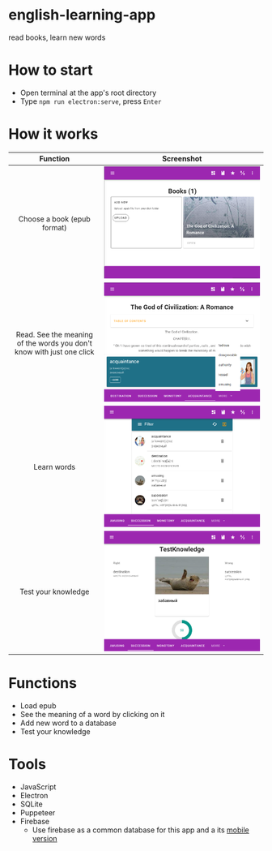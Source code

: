 # english-learning-app
read books, learn new words

# How to start

- Open terminal at the app's root directory
- Type `npm run electron:serve`, press `Enter`

# How it works

Function            |  Screenshot
:-------------------------:|:-------------------------:
Choose a book (epub format) |  ![](./screenshots/books.png)
Read. See the meaning of the words you don't know with just one click |  ![](./screenshots/reading.png)
Learn words |  ![](./screenshots/words.png)
Test your knowledge |  ![](./screenshots/test.png)

# Functions
- Load epub
- See the meaning of a word by clicking on it
- Add new word to a database
- Test your knowledge

# Tools
- JavaScript
- Electron
- SQLite
- Puppeteer
- Firebase
  - Use firebase as a common database for this app and a its [mobile version](https://github.com/pavelmarkov/ela-mobile-app)